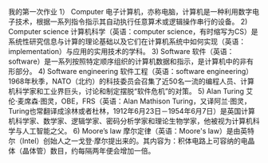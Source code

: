 我的第一次作业
1） Computer    电子计算机，亦称电脑，计算机是一种利用数字电子技术，根据一系列指令指示其自动执行任意算术或逻辑操作串行的设备。
2) Computer science    计算机科学（英语：computer science，有时缩写为CS）是系统性研究信息与计算的理论基础以及它们在计算机系统中如何实现（英语：implementation）与应用的实用技术的学科。 
3) Software   软件（英语：software）是一系列按照特定顺序组织的计算机数据和指示，是计算机中的非有形部分。
4) Software engineering   软件工程（英语：software engineering） 1968年秋季，NATO（北约）的科技委员会召集了近50名一流的编程人员、计算机科学家和工业界巨头，讨论和制定摆脱“软件危机”的对策。
5) Alan Turing  艾伦·麦席森·图灵，OBE，FRS（英语：Alan Mathison Turing，又译阿兰·图灵，Turing也常翻译成涂林或者杜林，1912年6月23日－1954年6月7日）是英国计算机科学家、数学家、逻辑学家、密码分析学家和理论生物学家，他被视为计算机科学与人工智能之父。
6) Moore’s law   摩尔定律（英语：Moore's law）是由英特尔（Intel）创始人之一戈登·摩尔提出来的。其内容为：积体电路上可容纳的电晶体（晶体管）数目，约每隔两年便会增加一倍。